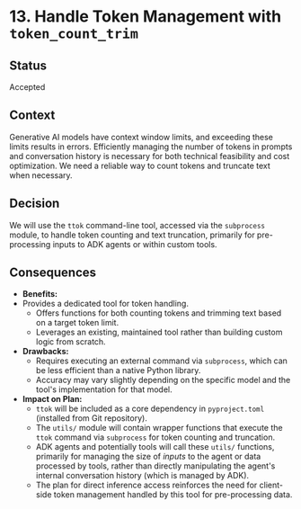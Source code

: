 # 13. Handle Token Management with `token_count_trim`

## Status

Accepted

## Context

Generative AI models have context window limits, and exceeding these limits results in errors. Efficiently managing the number of tokens in prompts and conversation history is necessary for both technical feasibility and cost optimization. We need a reliable way to count tokens and truncate text when necessary.

## Decision

We will use the `ttok` command-line tool, accessed via the `subprocess` module, to handle token counting and text truncation, primarily for pre-processing inputs to ADK agents or within custom tools.

## Consequences

*   **Benefits:**
*   Provides a dedicated tool for token handling.
    *   Offers functions for both counting tokens and trimming text based on a target token limit.
    *   Leverages an existing, maintained tool rather than building custom logic from scratch.
*   **Drawbacks:**
    *   Requires executing an external command via `subprocess`, which can be less efficient than a native Python library.
    *   Accuracy may vary slightly depending on the specific model and the tool's implementation for that model.
*   **Impact on Plan:**
    *   `ttok` will be included as a core dependency in `pyproject.toml` (installed from Git repository).
    *   The `utils/` module will contain wrapper functions that execute the `ttok` command via `subprocess` for token counting and truncation.
    *   ADK agents and potentially tools will call these `utils/` functions, primarily for managing the size of *inputs* to the agent or data processed by tools, rather than directly manipulating the agent's internal conversation history (which is managed by ADK).
    *   The plan for direct inference access reinforces the need for client-side token management handled by this tool for pre-processing data.
